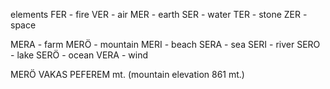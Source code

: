 elements
FER - fire
VER - air
MER - earth
SER - water
TER - stone
ZER - space

MERA - farm
MERÖ - mountain
MERI - beach
SERA - sea
SERI - river
SERO - lake
SERÖ - ocean
VERA - wind

MERÖ VAKAS PEFEREM mt. (mountain elevation 861 mt.)
